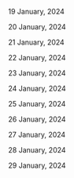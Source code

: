 19 January, 2024

20 January, 2024

21 January, 2024

22 January, 2024

23 January, 2024

24 January, 2024

25 January, 2024

26 January, 2024

27 January, 2024

28 January, 2024

29 January, 2024